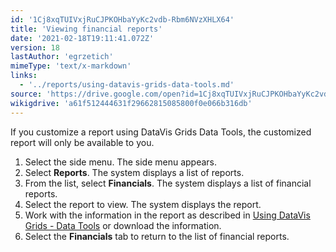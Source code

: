 ```yaml
---
id: '1Cj8xqTUIVxjRuCJPKOHbaYyKc2vdb-Rbm6NVzXHLX64'
title: 'Viewing financial reports'
date: '2021-02-18T19:11:41.072Z'
version: 18
lastAuthor: 'egrzetich'
mimeType: 'text/x-markdown'
links:
  - '../reports/using-datavis-grids-data-tools.md'
source: 'https://drive.google.com/open?id=1Cj8xqTUIVxjRuCJPKOHbaYyKc2vdb-Rbm6NVzXHLX64'
wikigdrive: 'a61f512444631f29662815085800f0e066b316db'
---
```

If you customize a report using DataVis Grids Data Tools, the customized report will only be available to you.  
1. Select the side menu. The side menu appears.
2. Select <strong>Reports</strong>. The system displays a list of reports.
3. From the list, select <strong>Financials</strong>. The system displays a list of financial reports.
4. Select the report to view. The system displays the report.
5. Work with the information in the report as described in [Using DataVis Grids - Data Tools](../reports/using-datavis-grids-data-tools.md) or download the information.
6. Select the <strong>Financials</strong> tab to return to the list of financial reports.
